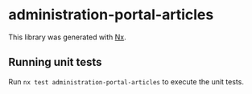 # administration-portal-articles

This library was generated with [Nx](https://nx.dev).

## Running unit tests

Run `nx test administration-portal-articles` to execute the unit tests.
